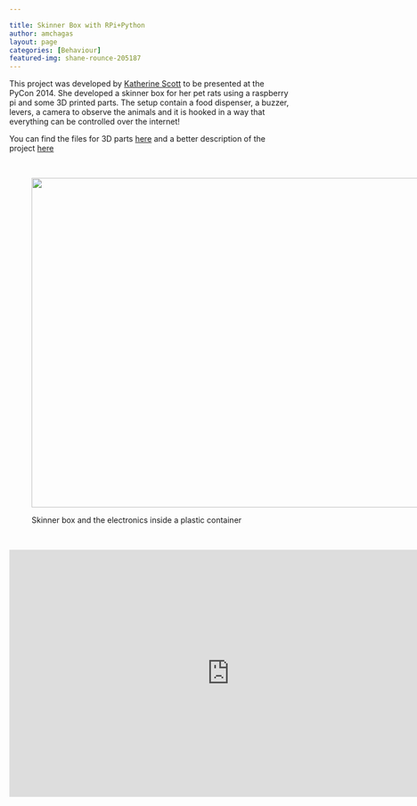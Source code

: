 ```yaml
---

title: Skinner Box with RPi+Python
author: amchagas
layout: page
categories: [Behaviour]
featured-img: shane-rounce-205187
---
```


This project was developed by [Katherine Scott](http://www.kscottz.com/about/) to be presented at the PyCon 2014. She developed a skinner box for her pet rats using a raspberry pi and some 3D printed parts. The setup contain a food dispenser, a buzzer, levers, a camera to observe the animals and it is hooked in a way that everything can be controlled over the internet!

You can find the files for 3D parts [here](http://www.thingiverse.com/thing:296335) and a better description of the project [here](http://www.kscottz.com/open-skinner-box-pycon-2014/)

&nbsp;<figure style="width: 3200px" class="wp-caption aligncenter">

<img src="https://i2.wp.com/www.kscottz.com/wp-content/uploads/2014/04/IMG_20140409_014715.jpg?resize=800%2C592" alt="" width="800" height="592" data-recalc-dims="1" /><figcaption class="wp-caption-text">Skinner box and the electronics inside a plastic container</figcaption></figure>

&nbsp;

<iframe width="790" height="444" src="https://www.youtube.com/embed/grMfIoDgn9M" frameborder="0" allow="accelerometer; autoplay; encrypted-media; gyroscope; picture-in-picture" allowfullscreen></iframe>

&nbsp;
